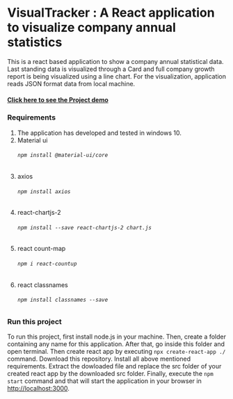 # VisualTracker : A React application to visualize company annual statistics
This is a react based application to show a company annual statistical data. Last standing data is visualized through a Card and full company growth report is being visualized using a line chart. For the visualization, application reads JSON format data from local machine.

#### <a href ="https://youtu.be/jgoGXIvp7qo"> Click here to see the Project demo </a>

### Requirements
1. The application has developed and tested in windows 10. <br>
2. Material ui <h6> `npm install @material-ui/core` </h6>
3. axios <h6>`npm install axios` </h6>
4. react-chartjs-2 <h6>`npm install --save react-chartjs-2 chart.js` </h6>
5. react count-map <h6>`npm i react-countup` </h6>
6. react classnames <h6> `npm install classnames --save` </h6>

### Run this project
To run this project, first install node.js in your machine. Then, create a folder containing any name for this application. After that, go inside this folder and open terminal. Then create react app by executing `npx create-react-app ./` command. Download this repository. Install all above mentioned requirements. Extract the dowloaded file and replace the src folder of your created react app by the downloaded src folder. Finally, execute the `npm start` command and that will start the application in your browser in [http://localhost:3000](http://localhost:3000).
<h4>  </h4>


